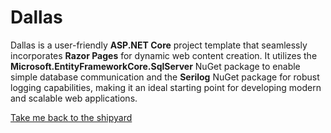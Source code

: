 # Dallas

Dallas is a user-friendly **ASP.NET Core** project template that seamlessly incorporates **Razor Pages** for dynamic web content creation. It utilizes the **Microsoft.EntityFrameworkCore.SqlServer** NuGet package to enable simple database communication and the **Serilog** NuGet package for robust logging capabilities, making it an ideal starting point for developing modern and scalable web applications.

[Take me back to the shipyard](https://github.com/johnno82/shipyard)
